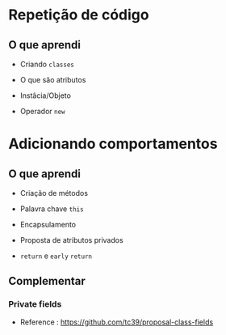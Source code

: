 # Repetição de código

## O que aprendi
- Criando `classes`

- O que são atributos

- Instâcia/Objeto

- Operador `new`

# Adicionando comportamentos

## O que aprendi

- Criação de métodos

- Palavra chave `this`

- Encapsulamento

- Proposta de atributos privados

- `return` e `early` `return`

## Complementar

### Private fields

- Reference : https://github.com/tc39/proposal-class-fields




